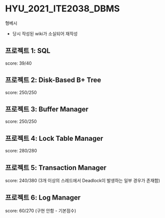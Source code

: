 # HYU_2021_ITE2038_DBMS
형베시
- 당시 작성된 wiki가 소실되어 재작성

## 프로젝트 1: SQL
score: 39/40

## 프로젝트 2: Disk-Based B+ Tree
score: 250/250

## 프로젝트 3: Buffer Manager
score: 250/250

## 프로젝트 4: Lock Table Manager
score: 280/280

## 프로젝트 5: Transaction Manager
score: 240/380 (3개 이상의 스레드에서 Deadlock이 발생하는 일부 경우가 존재함)

## 프로젝트 6: Log Manager
score: 60/270 (구현 안함 - 기본점수)
